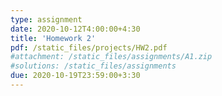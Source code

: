 ```yaml
---
type: assignment
date: 2020-10-12T4:00:00+4:30
title: 'Homework 2'
pdf: /static_files/projects/HW2.pdf
#attachment: /static_files/assignments/A1.zip
#solutions: /static_files/assignments
due: 2020-10-19T23:59:00+3:30
---
```

